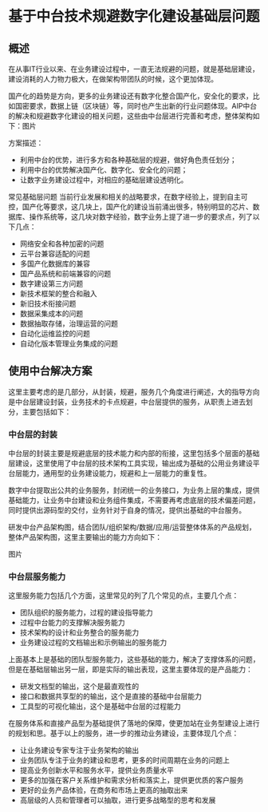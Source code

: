 # 基于中台技术规避数字化建设基础层问题

## 概述
在从事IT行业以来、在业务建设过程中，一直无法规避的问题，就是基础层建设，建设消耗的人力物力极大，在做架构带团队的时候，这个更加体现。

国产化的趋势是方向，更多的业务建设还有数字化整合国产化，安全化的要求，比如国密要求，数据上链（区块链）等，同时也产生出新的行业问题体现。AIP中台的解决和规避数字化建设的相关问题，这些由中台层进行完善和考虑，整体架构如下：图片

方案描述：
- 利用中台的优势，进行多方和各种基础层的规避，做好角色责任划分；
- 利用中台的优势解决国产化、数字化、安全化的问题；
- 让数字业务建设过程中，对相应的基础层建设透明化。

常见基础层问题
当前行业发展和相关的战略要求，在数字经验上，提到自主可控，国产化等要求，这几块上，国产化的建设当前涌出很多，特别明显的芯片、数据库、操作系统等，这几块对数字经验，数字业务上提了进一步的要求点，列了以下几点：

- 网络安全和各种加密的问题
- 云平台兼容适配的问题
- 多国产化数据库的兼容
- 国产品系统和前端兼容的问题
- 数字建设第三方问题
- 新技术框架的整合和融入
- 新旧技术衔接问题
- 数据采集成本的问题
- 数据抽取存储，治理运营的问题
- 自动化运维监控的问题
- 自动化版本管理业务集成的问题

## 使用中台解决方案
这里主要考虑的是几部分，从封装，规避，服务几个角度进行阐述，大的指导方向是中台层建设封装，业务技术的卡点规避，中台层提供的服务，从职责上进去划分，主要包括如下：

### 中台层的封装
中台层的封装主要是规避底层的技术能力和内部的衔接，这里包括多个层面的基础层建设，这里使用了中台层的技术架构工具实现，输出成为基础的公用业务建设平台层能力，通用型的业务建设能力，规避和上一层能力的重复性。

数字中台提取出公共的业务服务，封闭统一的业务接口，为业务上层的集成，提供基础能力，让业务中台建设和业务组件集成，不需要再考虑底层的技术偏差问题，同时提供出源码型的交付，业务针对于自身的情况，提供出基础的中台服务。

研发中台产品架构图，结合团队/组织架构/数据/应用/运营整体体系的产品规划，整体产品架构图，这里主要输出的能力方向如下：

图片

### 中台层服务能力
这里服务能力包括几个方面，这里常见的列了几个常见的点，主要几个点：

- 团队组织的服务能力，过程的建设指导能力
- 过程中台能力的支撑解决服务能力
- 技术架构的设计和业务整合的服务能力
- 业务建设过程的文档输出和示例输出的服务能力

上面基本上是基础的团队型服务能力，这些基础的能力，解决了支撑体系的问题，但是在基础层输出另一层，即是实际的输出表现，这里主要体现的是产品能力：

- 研发文档型的输出，这个是最直观性的
- 接口和数据共享型的的输出，这个是直接的基础中台层能力
- 工具型的可视化输出，这个是基础中台层的过程能力

在服务体系和直接产品型为基础提供了落地的保障，使更加站在业务型建设上进行的规划和思。基于以上的服务，进一步的推动业务建设，主要体现几个点：

- 让业务建设专家专注于业务架构的输出
- 业务团队专注于业务的建设和思考，更多的时间周期在业务的问题上
- 提高业务创新水平和服务水平，提供业务质量水平
- 更多的加强在客户关系维护和需求分析和落实上，提供更优质的客户服务
- 更好的业务产品体验，在商务和市场上更高的抽取出来
- 高层级的人员和管理者可以抽取，进行更多战略型的思考和发展

